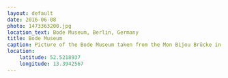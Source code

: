 ```yaml
---
layout: default
date: 2016-06-08
photo: 1473363200.jpg
location_text: Bode Museum, Berlin, Germany
title: Bode Museum
caption: Picture of the Bode Museum taken from the Mon Bijou Brücke in Berlin. I went there to have a BBQ for Sabine's birthday :)
location:
    latitude: 52.5218937
    longitude: 13.3942567
---
```

